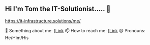 ## Hi I'm Tom the IT-Solutionist..... 👋

https://it-infrastructure.solutions/me/

👋 Something about me: [[Link]([https://it-infrastructure.solutions](https://it-infrastructure.solutions/me/)) 
📫 How to reach me: [[Link](https://it-infrastructure.solutions)
😄 Pronouns: He/Him/His

<!--
**Warfion/Warfion** is a ✨ _special_ ✨ repository because its `README.md` (this file) appears on your GitHub profile.

Here are some ideas to get you started:

- 🔭 I’m currently working on ...
- 🌱 I’m currently learning ...
- 👯 I’m looking to collaborate on ...
- 🤔 I’m looking for help with ...
- 💬 Ask me about ...
- 📫 How to reach me: ...
- 😄 Pronouns: ...
- ⚡ Fun fact: ...
-->
